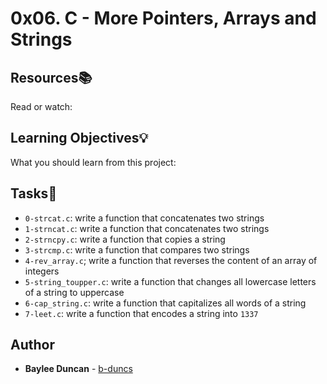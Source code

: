 # 0x06. C - More Pointers, Arrays and Strings

## Resources:books:
Read or watch:  
   
## Learning Objectives:bulb:
What you should learn from this project:
   
## Tasks:notebook:  
   
* `0-strcat.c`: write a function that concatenates two strings  
* `1-strncat.c`: write a function that concatenates two strings  
* `2-strncpy.c`: write a function that copies a string  
* `3-strcmp.c`: write a function that compares two strings  
* `4-rev_array.c`; write a function that reverses the content of an array of integers  
* `5-string_toupper.c`: write a function that changes all lowercase letters of a string to uppercase  
* `6-cap_string.c`: write a function that capitalizes all words of a string  
* `7-leet.c`: write a function that encodes a string into `1337`  
   
## Author
* **Baylee Duncan** - [b-duncs](https://github.com/b-duncs)
